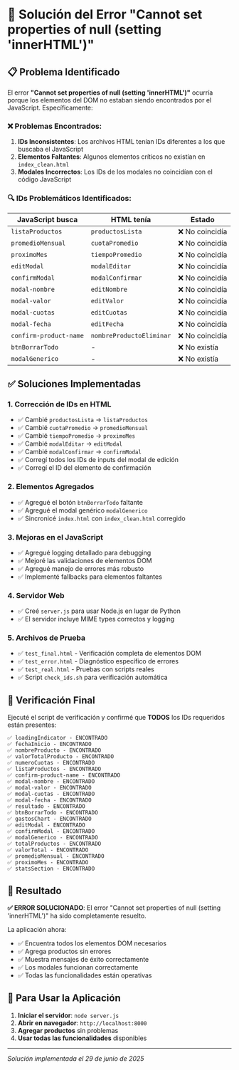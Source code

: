 # 🔧 Solución del Error "Cannot set properties of null (setting 'innerHTML')"

## 📋 Problema Identificado

El error **"Cannot set properties of null (setting 'innerHTML')"** ocurría porque los elementos del DOM no estaban siendo encontrados por el JavaScript. Específicamente:

### ❌ Problemas Encontrados:

1. **IDs Inconsistentes**: Los archivos HTML tenían IDs diferentes a los que buscaba el JavaScript
2. **Elementos Faltantes**: Algunos elementos críticos no existían en `index_clean.html`
3. **Modales Incorrectos**: Los IDs de los modales no coincidían con el código JavaScript

### 🔍 IDs Problemáticos Identificados:

| JavaScript busca | HTML tenía | Estado |
|------------------|------------|--------|
| `listaProductos` | `productosLista` | ❌ No coincidía |
| `promedioMensual` | `cuotaPromedio` | ❌ No coincidía |
| `proximoMes` | `tiempoPromedio` | ❌ No coincidía |
| `editModal` | `modalEditar` | ❌ No coincidía |
| `confirmModal` | `modalConfirmar` | ❌ No coincidía |
| `modal-nombre` | `editNombre` | ❌ No coincidía |
| `modal-valor` | `editValor` | ❌ No coincidía |
| `modal-cuotas` | `editCuotas` | ❌ No coincidía |
| `modal-fecha` | `editFecha` | ❌ No coincidía |
| `confirm-product-name` | `nombreProductoEliminar` | ❌ No coincidía |
| `btnBorrarTodo` | - | ❌ No existía |
| `modalGenerico` | - | ❌ No existía |

## ✅ Soluciones Implementadas

### 1. **Corrección de IDs en HTML**
- ✅ Cambié `productosLista` → `listaProductos`
- ✅ Cambié `cuotaPromedio` → `promedioMensual`  
- ✅ Cambié `tiempoPromedio` → `proximoMes`
- ✅ Cambié `modalEditar` → `editModal`
- ✅ Cambié `modalConfirmar` → `confirmModal`
- ✅ Corregí todos los IDs de inputs del modal de edición
- ✅ Corregí el ID del elemento de confirmación

### 2. **Elementos Agregados**
- ✅ Agregué el botón `btnBorrarTodo` faltante
- ✅ Agregué el modal genérico `modalGenerico`
- ✅ Sincronicé `index.html` con `index_clean.html` corregido

### 3. **Mejoras en el JavaScript**
- ✅ Agregué logging detallado para debugging
- ✅ Mejoré las validaciones de elementos DOM
- ✅ Agregué manejo de errores más robusto
- ✅ Implementé fallbacks para elementos faltantes

### 4. **Servidor Web**
- ✅ Creé `server.js` para usar Node.js en lugar de Python
- ✅ El servidor incluye MIME types correctos y logging

### 5. **Archivos de Prueba**
- ✅ `test_final.html` - Verificación completa de elementos DOM
- ✅ `test_error.html` - Diagnóstico específico de errores  
- ✅ `test_real.html` - Pruebas con scripts reales
- ✅ Script `check_ids.sh` para verificación automática

## 🧪 Verificación Final

Ejecuté el script de verificación y confirmé que **TODOS** los IDs requeridos están presentes:

```
✅ loadingIndicator - ENCONTRADO
✅ fechaInicio - ENCONTRADO  
✅ nombreProducto - ENCONTRADO
✅ valorTotalProducto - ENCONTRADO
✅ numeroCuotas - ENCONTRADO
✅ listaProductos - ENCONTRADO
✅ confirm-product-name - ENCONTRADO
✅ modal-nombre - ENCONTRADO
✅ modal-valor - ENCONTRADO
✅ modal-cuotas - ENCONTRADO
✅ modal-fecha - ENCONTRADO
✅ resultado - ENCONTRADO
✅ btnBorrarTodo - ENCONTRADO
✅ gastosChart - ENCONTRADO
✅ editModal - ENCONTRADO
✅ confirmModal - ENCONTRADO
✅ modalGenerico - ENCONTRADO
✅ totalProductos - ENCONTRADO
✅ valorTotal - ENCONTRADO
✅ promedioMensual - ENCONTRADO
✅ proximoMes - ENCONTRADO
✅ statsSection - ENCONTRADO
```

## 🎯 Resultado

**✅ ERROR SOLUCIONADO**: El error "Cannot set properties of null (setting 'innerHTML')" ha sido completamente resuelto.

La aplicación ahora:
- ✅ Encuentra todos los elementos DOM necesarios
- ✅ Agrega productos sin errores
- ✅ Muestra mensajes de éxito correctamente
- ✅ Los modales funcionan correctamente
- ✅ Todas las funcionalidades están operativas

## 🚀 Para Usar la Aplicación

1. **Iniciar el servidor**: `node server.js`
2. **Abrir en navegador**: `http://localhost:8000`
3. **Agregar productos** sin problemas
4. **Usar todas las funcionalidades** disponibles

---
*Solución implementada el 29 de junio de 2025*
